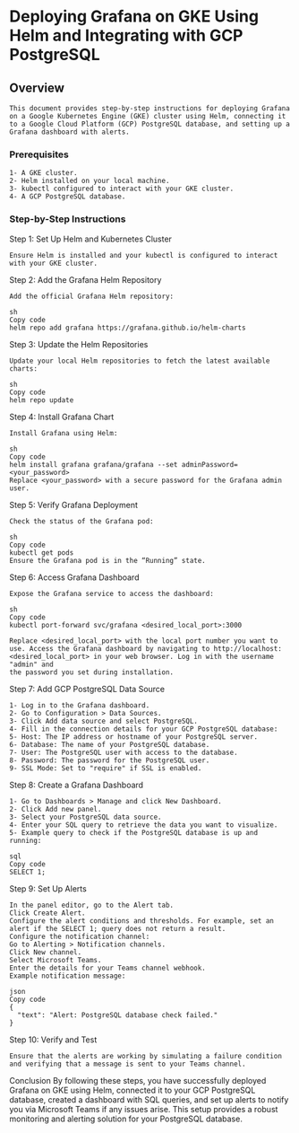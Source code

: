# Deploying Grafana on GKE Using Helm and Integrating with GCP PostgreSQL

## Overview

    This document provides step-by-step instructions for deploying Grafana on a Google Kubernetes Engine (GKE) cluster using Helm, connecting it to a Google Cloud Platform (GCP) PostgreSQL database, and setting up a 
    Grafana dashboard with alerts.

### Prerequisites

    1- A GKE cluster.
    2- Helm installed on your local machine.
    3- kubectl configured to interact with your GKE cluster.
    4- A GCP PostgreSQL database.

### Step-by-Step Instructions

Step 1: Set Up Helm and Kubernetes Cluster
    
    Ensure Helm is installed and your kubectl is configured to interact with your GKE cluster.
    
Step 2: Add the Grafana Helm Repository
    
    Add the official Grafana Helm repository:
    
    sh
    Copy code
    helm repo add grafana https://grafana.github.io/helm-charts
    
Step 3: Update the Helm Repositories
    
    Update your local Helm repositories to fetch the latest available charts:
    
    sh
    Copy code
    helm repo update
    
Step 4: Install Grafana Chart
   
    Install Grafana using Helm:
    
    sh
    Copy code
    helm install grafana grafana/grafana --set adminPassword=<your_password>
    Replace <your_password> with a secure password for the Grafana admin user.
    
Step 5: Verify Grafana Deployment
    
    Check the status of the Grafana pod:
    
    sh
    Copy code
    kubectl get pods
    Ensure the Grafana pod is in the “Running” state.
    
Step 6: Access Grafana Dashboard
    
    Expose the Grafana service to access the dashboard:
    
    sh
    Copy code
    kubectl port-forward svc/grafana <desired_local_port>:3000
    
    Replace <desired_local_port> with the local port number you want to use. Access the Grafana dashboard by navigating to http://localhost:<desired_local_port> in your web browser. Log in with the username "admin" and 
    the password you set during installation.
    
Step 7: Add GCP PostgreSQL Data Source
    
    1- Log in to the Grafana dashboard.
    2- Go to Configuration > Data Sources.
    3- Click Add data source and select PostgreSQL.
    4- Fill in the connection details for your GCP PostgreSQL database:
    5- Host: The IP address or hostname of your PostgreSQL server.
    6- Database: The name of your PostgreSQL database.
    7- User: The PostgreSQL user with access to the database.
    8- Password: The password for the PostgreSQL user.
    9- SSL Mode: Set to "require" if SSL is enabled.
    
 Step 8: Create a Grafana Dashboard
    
    1- Go to Dashboards > Manage and click New Dashboard.
    2- Click Add new panel.
    3- Select your PostgreSQL data source.
    4- Enter your SQL query to retrieve the data you want to visualize.
    5- Example query to check if the PostgreSQL database is up and running:
    
    sql
    Copy code
    SELECT 1;
 Step 9: Set Up Alerts
    
    In the panel editor, go to the Alert tab.
    Click Create Alert.
    Configure the alert conditions and thresholds. For example, set an alert if the SELECT 1; query does not return a result.
    Configure the notification channel:
    Go to Alerting > Notification channels.
    Click New channel.
    Select Microsoft Teams.
    Enter the details for your Teams channel webhook.
    Example notification message:
    
    json
    Copy code
    {
      "text": "Alert: PostgreSQL database check failed."
    }

Step 10: Verify and Test
    
    Ensure that the alerts are working by simulating a failure condition and verifying that a message is sent to your Teams channel.

Conclusion
By following these steps, you have successfully deployed Grafana on GKE using Helm, connected it to your GCP PostgreSQL database, created a dashboard with SQL queries, and set up alerts to notify you via Microsoft Teams if any issues arise. This setup provides a robust monitoring and alerting solution for your PostgreSQL database.
